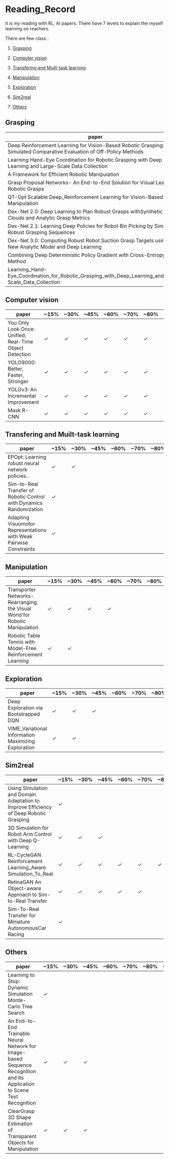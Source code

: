 # Reading_Record

It is my reading with RL, AI papers. There have 7 levels to explain the myself learning on reachers.

There are few class :

1. [Grasping](https://github.com/leeivan1007/Reading_record#Grasping)

2. [Computer vision](https://github.com/leeivan1007/Reading_record#Computer_vision)

3. [Transfering and Muilt-task learning](https://github.com/leeivan1007/Reading_record#transfering_and_muilt-task_learning)

4. [Manipulation](https://github.com/leeivan1007/Reading_record#Manipulation)

5. [Exploration](https://github.com/leeivan1007/Reading_record#Exploration)

6. [Sim2real](https://github.com/leeivan1007/Reading_record#Sim2real)

7. [Others](https://github.com/leeivan1007/Reading_record#Others)

## Grasping

| paper | ~15%  |  ~30%   | ~45%  | ~60%  | ~70%  | ~80%  | ~90%  |
|  ----  |  ----  | ----  | ----  | ----  | ----  | ----  | ----  |
| Deep Reinforcement Learning for Vision-Based Robotic Grasping: A Simulated Comparative Evaluation of Off-Policy Methods  |  ✓  |  ✓  |  ✓  |  ✓  |  ✓  |  ✓  |    |
| Learning Hand-Eye Coordination for Robotic Grasping with Deep Learning and Large-Scale Data Collection  |  ✓  |  ✓  |  ✓  |  ✓  |  ✓  |  ✓  |    |
| A Framework for Efficient Robotic Manipulation  |  ✓  |  ✓  |    |    |    |    |    |
| Grasp Proposal Networks- An End-to-End Solution for Visual Learning of Robotic Grasps  |  ✓  |  ✓  |  ✓  |    |    |    |    |
| QT-Opt Scalable Deep_Reinforcement Learning for Vision-Based Robotic Manipulation  |  ✓  |  ✓  |  ✓  |  ✓  |  ✓  |    |    |
| Dex-Net 2.0: Deep Learning to Plan Robust Grasps withSynthetic Point Clouds and Analytic Grasp Metrics |  ✓  |  ✓  |  ✓  |  ✓  |  ✓  |  ✓  |    |
| Dex-Net 2.1: Learning Deep Policies for Robot Bin Picking by Simulating Robust Grasping Sequences  |  ✓  |  ✓  |  ✓  |  ✓  |    |    |    |
| Dex-Net 3.0: Computing Robust Robot Suction Grasp Targets using a New Analytic Model and Deep Learning  |  ✓  |  ✓  |  ✓  |  ✓  |    |    |    |
|  Combining Deep Deterministic Policy Gradient with Cross-Entropy Method |  ✓  |  ✓  |    |    |    |    |    |
| Learning_Hand-Eye_Coordination_for_Robotic_Grasping_with_Deep_Learning_and_Large-Scale_Data_Collection |  ✓  |  ✓  |  ✓  |  ✓  |    |    |    |

## Computer vision

| paper | ~15%  |  ~30%   | ~45%  | ~60%  | ~70%  | ~80%  | ~90%  |
|  ----  |  ----  | ----  | ----  | ----  | ----  | ----  | ----  |
| You Only Look Once: Unified, Real-Time Object Detection |  ✓  |  ✓  |  ✓  |  ✓  |  ✓  |  ✓  |  ✓  |
| YOLO9000: Better, Faster, Stronger  |  ✓  |  ✓  |  ✓  |  ✓  |  ✓  |  ✓  |  ✓  |
| YOLOv3: An Incremental Improvement |  ✓  |  ✓  |  ✓  |  ✓  |  ✓  |  ✓  |    |
| Mask R-CNN |  ✓  |  ✓  |  ✓  |  ✓  |  ✓  |  ✓  |    |

## Transfering and Muilt-task learning

| paper | ~15%  |  ~30%   | ~45%  | ~60%  | ~70%  | ~80%  | ~90%  |
|  ----  |  ----  | ----  | ----  | ----  | ----  | ----  | ----  |
| EPOpt: Learning robust neural network policies..  |  ✓  |  ✓  |    |    |    |    |    |
| Sim-to-Real Transfer of Robotic Control with Dynamics Randomization  |  ✓  |    |    |    |    |    |    |
| Adapting Visuomotor Representations with Weak Pairwise Constraints  |  ✓  |    |    |    |    |    |    |

## Manipulation

| paper | ~15%  |  ~30%   | ~45%  | ~60%  | ~70%  | ~80%  | ~90%  |
|  ----  |  ----  | ----  | ----  | ----  | ----  | ----  | ----  |
| Transporter Networks- Rearranging the Visual World for Robotic Manipulation  |  ✓  |  ✓  |  ✓  |  ✓  |    |    |    |
| Robotic Table Tennis with Model-Free Reinforcement Learning  |  ✓  |  ✓  |    |    |    |    |    |

## Exploration 

| paper | ~15%  |  ~30%   | ~45%  | ~60%  | ~70%  | ~80%  | ~90%  |
|  ----  |  ----  | ----  | ----  | ----  | ----  | ----  | ----  |
| Deep Exploration via Bootstrapped DQN  |  ✓  |  ✓  |  ✓  |    |    |    |    |
| VIME_Variational Information Maximizing Exploration  |  ✓  |  ✓  |    |    |    |    |    |
## Sim2real 

| paper | ~15%  |  ~30%   | ~45%  | ~60%  | ~70%  | ~80%  | ~90%  |
|  ----  |  ----  | ----  | ----  | ----  | ----  | ----  | ----  |
| Using Simulation and Domain Adaptation to Improve Efficiency of Deep Robotic Grasping  |  ✓  |    |     |    |    |    |    |
| 3D Simulation for Robot Arm Control with Deep Q-Learning  |  ✓  |  ✓  | ✓  |    |    |    |    |
| RL-CycleGAN Reinforcement Learning_Aware Simulation_To_Real  |  ✓  |  ✓  | ✓  |  ✓  |  ✓  |  ✓  |    |
| RetinaGAN An Object-aware Approach to Sim-to-Real Transfer  |  ✓  |  ✓  | ✓  |  ✓  |  ✓  |    |    |
| Sim-To-Real Transfer for Miniature AutonomousCar Racing |  ✓  |    |     |    |    |    |    |
## Others 

| paper | ~15%  |  ~30%   | ~45%  | ~60%  | ~70%  | ~80%  | ~90%  |
|  ----  |  ----  | ----  | ----  | ----  | ----  | ----  | ----  |
| Learning to Stop: Dynamic Simulation Monte-Carlo Tree Search  |  ✓  |    |     |    |    |    |    |
| An End-to-End Trainable Neural Network for Image-based Sequence Recognition and Its Application to Scene Text Recognition  |  ✓  |  ✓  |  ✓  |    |    |    |    |
| ClearGrasp 3D Shape Estimation of Transparent Objects for Manipulation  |  ✓  |  ✓  |  ✓  |    |    |    |    |